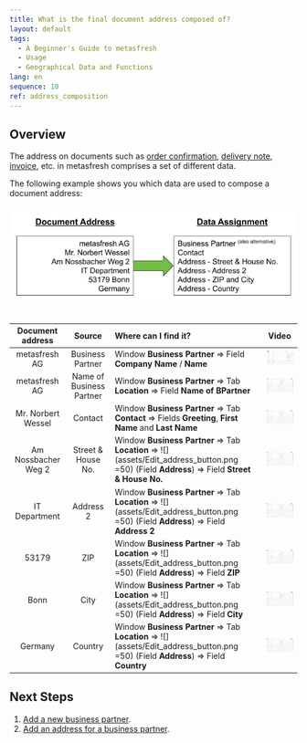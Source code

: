 ```yaml
---
title: What is the final document address composed of?
layout: default
tags:
  - A Beginner's Guide to metasfresh
  - Usage
  - Geographical Data and Functions
lang: en
sequence: 10
ref: address_composition
---
```


## Overview
The address on documents such as [order confirmation](SalesOrder_recording), [delivery note](Ship_SalesOrder), [invoice](Invoice_SalesOrder), etc. in metasfresh comprises a set of different data.

The following example shows you which data are used to compose a document address:

![Fig.: Data assigned to document address](assets/Address_composition.png)
<br><br>

| Document address | Source | Where can I find it? | Video |
| :---: | :---: | :--- | :---: |
| metasfresh AG | Business Partner | Window **Business Partner** &#8658; Field **Company Name** / **Name** | <kbd><a href="assets/Address_composition_BPartner.gif" title="Click to enlarge"><img src="assets/Address_composition_BPartner.gif" alt="GIF: Enter company name / business partner name" style="width:200px"></a></kbd> |
| metasfresh AG | Name of Business Partner | Window **Business Partner** &#8658; Tab **Location** &#8658; Field **Name of BPartner** | <kbd><a href="assets/Address_composition_alternativeBP.gif" title="Click to enlarge"><img src="assets/Address_composition_alternativeBP.gif" alt="GIF: Enter an alternative business partner name" style="width:200px"></a></kbd> |
| Mr. Norbert Wessel | Contact | Window **Business Partner** &#8658; Tab **Contact** &#8658; Fields **Greeting**, **First Name** and **Last Name** | <kbd><a href="assets/Address_composition_Contact.gif" title="Click to enlarge"><img src="assets/Address_composition_Contact.gif" alt="GIF: Enter contact information" style="width:200px"></a></kbd> |
| Am Nossbacher Weg 2 | Street & House No. | Window **Business Partner** &#8658; Tab **Location** &#8658; ![](assets/Edit_address_button.png =50) (Field **Address**) &#8658; Field **Street & House No.** | <kbd><a href="assets/Address_composition_Address.gif" title="Click to enlarge"><img src="assets/Address_composition_Address.gif" alt="GIF: Enter address information" style="width:200px"></a></kbd> |
| IT Department | Address 2 | Window **Business Partner** &#8658; Tab **Location** &#8658; ![](assets/Edit_address_button.png =50) (Field **Address**) &#8658; Field **Address 2** | <kbd><a href="assets/Address_composition_Address.gif" title="Click to enlarge"><img src="assets/Address_composition_Address.gif" alt="GIF: Enter address information" style="width:200px"></a></kbd> |
| 53179 | ZIP | Window **Business Partner** &#8658; Tab **Location** &#8658; ![](assets/Edit_address_button.png =50) (Field **Address**) &#8658; Field **ZIP** | <kbd><a href="assets/Address_composition_Address.gif" title="Click to enlarge"><img src="assets/Address_composition_Address.gif" alt="GIF: Enter address information" style="width:200px"></a></kbd> |
| Bonn | City | Window **Business Partner** &#8658; Tab **Location** &#8658; ![](assets/Edit_address_button.png =50) (Field **Address**) &#8658; Field **City** | <kbd><a href="assets/Address_composition_Address.gif" title="Click to enlarge"><img src="assets/Address_composition_Address.gif" alt="GIF: Enter address information" style="width:200px"></a></kbd> |
| Germany | Country | Window **Business Partner** &#8658; Tab **Location** &#8658; ![](assets/Edit_address_button.png =50) (Field **Address**) &#8658; Field **Country** | <kbd><a href="assets/Address_composition_Address.gif" title="Click to enlarge"><img src="assets/Address_composition_Address.gif" alt="GIF: Enter address information" style="width:200px"></a></kbd> |

## Next Steps
1. [Add a new business partner](New_Business_Partner).
1. [Add an address for a business partner](Add_address_tab).
